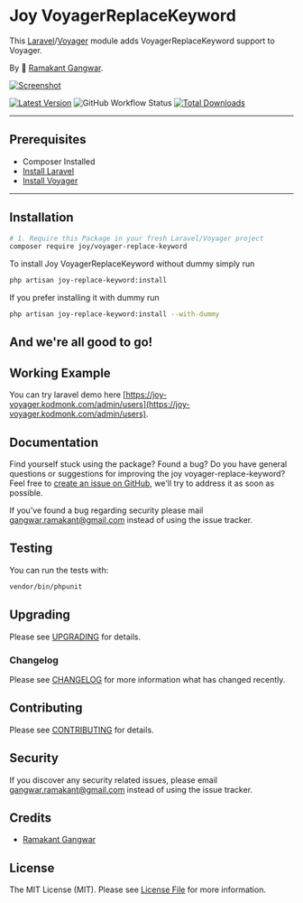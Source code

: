 # Joy VoyagerReplaceKeyword

This [Laravel](https://laravel.com/)/[Voyager](https://voyager.devdojo.com/) module adds VoyagerReplaceKeyword support to Voyager.

By 🐼 [Ramakant Gangwar](https://github.com/rxcod9).

[![Screenshot](https://raw.githubusercontent.com/rxcod9/joy-voyager-replace-keyword/main/cover.jpg)](https://joy-voyager.kodmonk.com/)

[![Latest Version](https://img.shields.io/github/v/release/rxcod9/joy-voyager-replace-keyword?style=flat-square)](https://github.com/rxcod9/joy-voyager-replace-keyword/releases)
![GitHub Workflow Status](https://img.shields.io/github/actions/workflow/status/rxcod9/joy-voyager-replace-keyword/run-tests.yml?branch=main&label=tests)
[![Total Downloads](https://img.shields.io/packagist/dt/joy/voyager-replace-keyword.svg?style=flat-square)](https://packagist.org/packages/joy/voyager-replace-keyword)

---

## Prerequisites

*   Composer Installed
*   [Install Laravel](https://laravel.com/docs/installation)
*   [Install Voyager](https://github.com/the-control-group/voyager)

---

## Installation

```bash
# 1. Require this Package in your fresh Laravel/Voyager project
composer require joy/voyager-replace-keyword
```
To install Joy VoyagerReplaceKeyword without dummy simply run

```bash
php artisan joy-replace-keyword:install
```

If you prefer installing it with dummy run

```bash
php artisan joy-replace-keyword:install --with-dummy
```

And we're all good to go!
---


## Working Example

You can try laravel demo here [https://joy-voyager.kodmonk.com/admin/users](https://joy-voyager.kodmonk.com/admin/users).

## Documentation

Find yourself stuck using the package? Found a bug? Do you have general questions or suggestions for improving the joy voyager-replace-keyword? Feel free to [create an issue on GitHub](https://github.com/rxcod9/joy-voyager-replace-keyword/issues), we'll try to address it as soon as possible.

If you've found a bug regarding security please mail [gangwar.ramakant@gmail.com](mailto:gangwar.ramakant@gmail.com) instead of using the issue tracker.

## Testing

You can run the tests with:

```bash
vendor/bin/phpunit
```

## Upgrading

Please see [UPGRADING](UPGRADING.md) for details.

### Changelog

Please see [CHANGELOG](CHANGELOG.md) for more information what has changed recently.

## Contributing

Please see [CONTRIBUTING](CONTRIBUTING.md) for details.

## Security

If you discover any security related issues, please email [gangwar.ramakant@gmail.com](mailto:gangwar.ramakant@gmail.com) instead of using the issue tracker.

## Credits

- [Ramakant Gangwar](https://github.com/rxcod9)

## License

The MIT License (MIT). Please see [License File](LICENSE.md) for more information.
